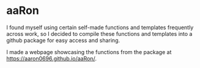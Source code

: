 # aaRon

I found myself using certain self-made functions and templates frequently across work, so I decided to compile these functions and templates into a github package for easy access and sharing.

I made a webpage showcasing the functions from the package at https://aaron0696.github.io/aaRon/.
